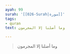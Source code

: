 ```yaml
---
ayah: 99
surah: '[[026-Surah|سورة]]'
tags:
- quran
text: وما أضلنا إلا المجرمون

---
```

> وما أضلنا إلا المجرمون
